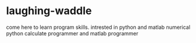 # laughing-waddle
come here to learn program skills.
intrested in python and matlab
numerical python calculate programmer and matlab programmer
